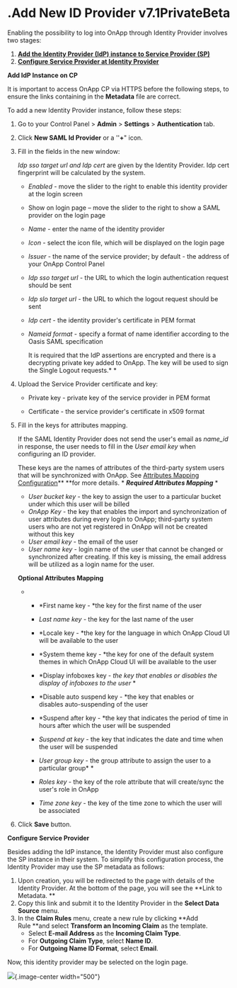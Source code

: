# .Add New ID Provider v7.1PrivateBeta

Enabling the possibility to log into OnApp through Identity Provider involves two stages:

1.  **[Add the Identity Provider (IdP) instance to Service Provider (SP)](#id-.AddNewIDProviderv7.1PrivateBeta-add_idp)**
2.  **[Configure Service Provider at Identity Provider](#id-.AddNewIDProviderv7.1PrivateBeta-metadata)**

**Add IdP Instance on CP**

It is important to access OnApp CP via HTTPS before the following steps, to ensure the links containing in the **Metadata** file are correct.

To add a new Identity Provider instance, follow these steps:

1.  Go to your Control Panel &gt; **Admin** &gt; **Settings** &gt; **Authentication** tab. 
2.  Click **New SAML Id Provider** or a ''**+**" icon.
3.  Fill in the fields in the new window:

    *Idp sso target url *and* Idp cert* are given by the Identity Provider. Idp cert fingerprint will be calculated by the system.

    -   *Enabled* - move the slider to the right to enable this identity provider at the login screen
    -   Show on login page – move the slider to the right to show a SAML provider on the login page
    -   *Name* - enter the name of the identity provider
    -   *Icon* - select the icon file, which will be displayed on the login page 
    -   *Issuer* - the name of the service provider; by default - the address of your OnApp Control Panel
    -   *Idp sso target url* - the URL to which the login authentication request should be sent
    -   *Idp slo target url* - the URL to which the logout request should be sent
    -   *Idp cert* - the identity provider's certificate in PEM format

    -   *Nameid format* - specify a format of name identifier according to the Oasis SAML specification

        It is required that the IdP assertions are encrypted and there is a decrypting private key added to OnApp. The key will be used to sign the Single Logout requests.*
        *

4.  Upload the Service Provider certificate and key:

    -   Private key - private key of the service provider in PEM format

    -   Certificate - the service provider's certificate in x509 format

5.  Fill in the keys for attributes mapping. 

    If the SAML Identity Provider does not send the user's email as *name\_id* in response, the user needs to fill in the *User email key* when configuring an ID provider.

    These keys are the names of attributes of the third-party system users that will be synchronized with OnApp. See [Attributes Mapping Configuration](.Attributes_Mapping_Configuration_v7.1PrivateBeta)** **for more details.
    *
    ***Required Attributes Mapping***
    *

    -   *User bucket key* - the key to assign the user to a particular bucket under which this user will be billed
    -   *OnApp Key* - the key that enables the import and synchronization of user attributes during every login to OnApp; third-party system users who are not yet registered in OnApp will not be created without this key
    -   *User email key* - the email of the user
    -   *User name key* - login name of the user that cannot be changed or synchronized after creating. If this key is missing, the email address will be utilized as a login name for the user.

    **Optional Attributes Mapping**

    -   -   *First name key - *the key for the first name of the user

        -   *Last name key -* the key for the last name of the user

        -   *Locale key - *the key for the language in which OnApp Cloud UI will be available to the user
        -   *System theme key - *the key for one of the default system themes in which OnApp Cloud UI will be available to the user
        -   *Display infoboxes key - *the key that enables or disables the display of infoboxes to the user*
            *
        -   *Disable auto suspend key - *the key that enables or disables auto-suspending of the user
        -   *Suspend after key - *the key that indicates the period of time in hours after which the user will be suspended
        -   *Suspend at key -* the key that indicates the date and time when the user will be suspended
        -   *User group key* - the group attribute to assign the user to a particular group*
            *
        -   *Roles key* - the key of the role attribute that will create/sync the user's role in OnApp
        -   *Time zone key* - the key of the time zone to which the user will be associated

6.  Click **Save** button.

**Configure Service Provider**

Besides adding the IdP instance, the Identity Provider must also configure the SP instance in their system. To simplify this configuration process, the Identity Provider may use the SP metadata as follows:

1.  Upon creation, you will be redirected to the page with details of the Identity Provider. At the bottom of the page, you will see the **Link to Metadata. **
2.  Copy this link and submit it to the Identity Provider in the **Select Data Source** menu.
3.  In the **Claim Rules** menu, create a new rule by clicking **Add Rule **and select **Transform an Incoming Claim** as the template.
    -   Select **E-mail Address** as the **Incoming Claim Type**.
    -   For **Outgoing Claim Type**, select **Name ID**.
    -   For **Outgoing Name ID Format**, select **Email**. 

Now, this identity provider may be selected on the login page.

![](https://docs.onapp.com/download/attachments/192906313/SAML.png?version=1&modificationDate=1707233709744&api=v2){.image-center width="500"}


